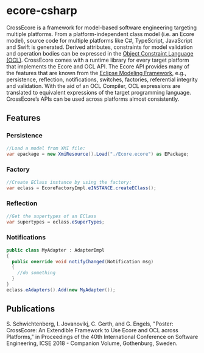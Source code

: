 # ecore-csharp

CrossEcore is a framework for model-based software engineering targeting multiple platforms.
From a platform-independent class model (i.e. an Ecore model), source code for multiple platforms like C#, TypeScript, JavaScript and Swift is generated.
Derived attributes, constraints for model validation and operation bodies can be expressed in the [Object Constraint Language (OCL)](http://www.omg.org/spec/OCL/About-OCL/).
CrossEcore comes with a runtime library for every target platform that implements the Ecore and OCL API.
The Ecore API provides many of the features that are known from the [Eclipse Modeling Framework](https://www.eclipse.org/modeling/emf/), e.g., persistence, reflection, notifications, switches, factories, referential integrity and validation.
With the aid of an OCL Compiler, OCL expressions are translated to equivalent expressions of the target programming language.
CrossEcore’s APIs can be used across platforms almost consistently.

## Features
### Persistence
```csharp
//Load a model from XMI file:
var epackage = new XmiResource().Load("./Ecore.ecore") as EPackage;
```
### Factory
```csharp
//Create EClass instance by using the factory:
var eclass = EcoreFactoryImpl.eINSTANCE.createEClass();
```

### Reflection
```csharp
//Get the supertypes of an EClass
var supertypes = eclass.eSuperTypes;
```

### Notifications
```csharp
public class MyAdapter : AdapterImpl
{
  public override void notifyChanged(Notification msg)
  {
    //do something
  }
}
eclass.eAdapters().Add(new MyAdapter());
```
## Publications
S. Schwichtenberg, I. Jovanovikj, C. Gerth, and G. Engels, "Poster: CrossEcore: An Extendible Framework to Use Ecore and OCL across Platforms," in Proceedings of the 40th International Conference on Software Engineering, ICSE 2018 - Companion Volume, Gothenburg, Sweden.
